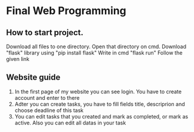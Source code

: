 # Final Web Programming

## How to start project.

Download all files to one directory.
Open that directory on cmd.
Download "flask" library using "pip install flask"
Write in cmd "flask run"
Follow the given link


## Website guide

1. In the first page of my website you can see login. You have to create account and enter to there
2. Adter you can create tasks, you have to fill fields title, descriprion and choose deadline of this task
3. You can edit tasks that you created and mark as completed, or mark as active. Also you can edit all datas in your task
